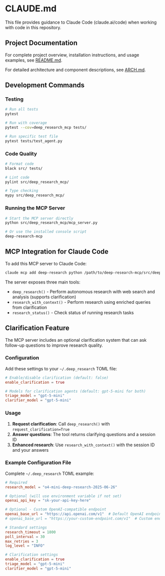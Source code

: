 # CLAUDE.md

This file provides guidance to Claude Code (claude.ai/code) when working with code in this repository.

## Project Documentation

For complete project overview, installation instructions, and usage examples, see [README.md](README.md).

For detailed architecture and component descriptions, see [ARCH.md](ARCH.md).

## Development Commands

### Testing
```bash
# Run all tests
pytest

# Run with coverage
pytest --cov=deep_research_mcp tests/

# Run specific test file
pytest tests/test_agent.py
```

### Code Quality
```bash
# Format code
black src/ tests/

# Lint code
pylint src/deep_research_mcp/

# Type checking
mypy src/deep_research_mcp/
```

### Running the MCP Server
```bash
# Start the MCP server directly
python src/deep_research_mcp/mcp_server.py

# Or use the installed console script
deep-research-mcp
```

## MCP Integration for Claude Code

To add this MCP server to Claude Code:
```bash
claude mcp add deep-research python /path/to/deep-research-mcp/src/deep_research_mcp/mcp_server.py
```

The server exposes three main tools:
- `deep_research()` - Perform autonomous research with web search and analysis (supports clarification)
- `research_with_context()` - Perform research using enriched queries from clarification
- `research_status()` - Check status of running research tasks

## Clarification Feature

The MCP server includes an optional clarification system that can ask follow-up questions to improve research quality.

### Configuration

Add these settings to your `~/.deep_research` TOML file:

```toml
# Enable/disable clarification (default: false)
enable_clarification = true

# Models for clarification agents (default: gpt-5-mini for both)
triage_model = "gpt-5-mini"
clarifier_model = "gpt-5-mini"
```

### Usage

1. **Request clarification**: Call `deep_research()` with `request_clarification=True`
2. **Answer questions**: The tool returns clarifying questions and a session ID
3. **Enhanced research**: Use `research_with_context()` with the session ID and your answers

### Example Configuration File

Complete `~/.deep_research` TOML example:

```toml
# Required
research_model = "o4-mini-deep-research-2025-06-26"

# Optional (will use environment variable if not set)
openai_api_key = "sk-your-api-key-here"

# Optional - Custom OpenAI-compatible endpoint
openai_base_url = "https://api.openai.com/v1"  # Default OpenAI endpoint
# openai_base_url = "https://your-custom-endpoint.com/v1"  # Custom endpoint

# Standard settings
research_timeout = 1800
poll_interval = 30
max_retries = 3
log_level = "INFO"

# Clarification settings
enable_clarification = true
triage_model = "gpt-5-mini"
clarifier_model = "gpt-5-mini"
```